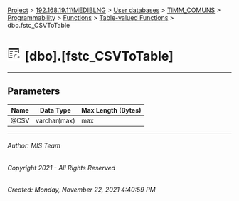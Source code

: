 #### 

[Project](../../../../../../index.md) > [192.168.19.11\\MEDIBLNG](../../../../../index.md) > [User databases](../../../../index.md) > [TIMM_COMUNS](../../../index.md) > [Programmability](../../index.md) > [Functions](../index.md) > [Table-valued Functions](Table-valued_Functions.md) > dbo.fstc_CSVToTable

# ![Table-valued Functions](../../../../../../Images/Function_Table32.png) [dbo].[fstc_CSVToTable]

---

## <a name="#parameters"></a>Parameters

| Name | Data Type | Max Length (Bytes) |
|---|---|---|
| @CSV | varchar(max) | max |


---

###### Author:  MIS Team

###### Copyright 2021 - All Rights Reserved

###### Created: Monday, November 22, 2021 4:40:59 PM

